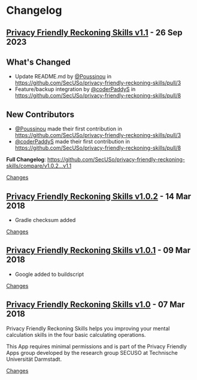 # Changelog

<a name="v1.1"></a>
## [Privacy Friendly Reckoning Skills v1.1](https://github.com/SecUSo/privacy-friendly-reckoning-skills/releases/tag/v1.1) - 26 Sep 2023

## What's Changed
* Update README.md by [@Poussinou](https://github.com/Poussinou) in https://github.com/SecUSo/privacy-friendly-reckoning-skills/pull/3
* Feature/backup integration by [@coderPaddyS](https://github.com/coderPaddyS) in https://github.com/SecUSo/privacy-friendly-reckoning-skills/pull/8

## New Contributors
* [@Poussinou](https://github.com/Poussinou) made their first contribution in https://github.com/SecUSo/privacy-friendly-reckoning-skills/pull/3
* [@coderPaddyS](https://github.com/coderPaddyS) made their first contribution in https://github.com/SecUSo/privacy-friendly-reckoning-skills/pull/8

**Full Changelog**: https://github.com/SecUSo/privacy-friendly-reckoning-skills/compare/v1.0.2...v1.1

[Changes][v1.1]


<a name="v1.0.2"></a>
## [Privacy Friendly Reckoning Skills v1.0.2](https://github.com/SecUSo/privacy-friendly-reckoning-skills/releases/tag/v1.0.2) - 14 Mar 2018

- Gradle checksum added

[Changes][v1.0.2]


<a name="v1.0.1"></a>
## [Privacy Friendly Reckoning Skills v1.0.1](https://github.com/SecUSo/privacy-friendly-reckoning-skills/releases/tag/v1.0.1) - 09 Mar 2018

* Google added to buildscript

[Changes][v1.0.1]


<a name="v1.0"></a>
## [Privacy Friendly Reckoning Skills v1.0](https://github.com/SecUSo/privacy-friendly-reckoning-skills/releases/tag/v1.0) - 07 Mar 2018

Privacy Friendly Reckoning Skills helps you improving your mental calculation skills in the four basic calculating operations. 

This App requires minimal permissions and is part of the Privacy Friendly Apps group
developed by the research group SECUSO at Technische Universität Darmstadt.

[Changes][v1.0]


[v1.1]: https://github.com/SecUSo/privacy-friendly-reckoning-skills/compare/v1.0.2...v1.1
[v1.0.2]: https://github.com/SecUSo/privacy-friendly-reckoning-skills/compare/v1.0.1...v1.0.2
[v1.0.1]: https://github.com/SecUSo/privacy-friendly-reckoning-skills/compare/v1.0...v1.0.1
[v1.0]: https://github.com/SecUSo/privacy-friendly-reckoning-skills/tree/v1.0

<!-- Generated by https://github.com/rhysd/changelog-from-release v3.7.1 -->
